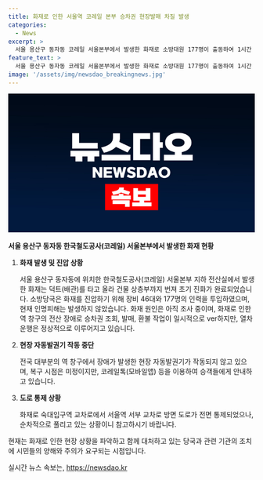 ```yaml
---
title: 화재로 인한 서울역 코레일 본부 승차권 현장발매 차질 발생
categories:
  - News
excerpt: >
  서울 용산구 동자동 코레일 서울본부에서 발생한 화재로 소방대원 177명이 출동하여 1시간 20분 뒤에 진화했다. 현재까지 인명피해는 없는 것으로 알려졌으며, 화재로 인해 전국 대부분의 역 창구에서 승차권 관련 작업에 일시적으로 장애가 발생했지만, 열차는 정상 운행 중이다. 화재 원인은 조사 중이며, 현장 자동발권기의 복구 시점은 미정이라고 한다.
feature_text: >
  서울 용산구 동자동 코레일 서울본부에서 발생한 화재로 소방대원 177명이 출동하여 1시간 20분 뒤에 진화했다. 현재까지 인명피해는 없는 것으로 알려졌으며, 화재로 인해 전국 대부분의 역 창구에서 승차권 관련 작업에 일시적으로 장애가 발생했지만, 열차는 정상 운행 중이다. 화재 원인은 조사 중이며, 현장 자동발권기의 복구 시점은 미정이라고 한다.
image: '/assets/img/newsdao_breakingnews.jpg'
---
```


<p><img src="/assets/img/newsdao_breakingnews.jpg" alt="ontimetimes 속보" /></p>

<p><strong>서울 용산구 동자동 한국철도공사(코레일) 서울본부에서 발생한 화재 현황</strong></p>

<ol>
<li><p><strong>화재 발생 및 진압 상황</strong></p>

<p>서울 용산구 동자동에 위치한 한국철도공사(코레일) 서울본부 지하 전산실에서 발생한 화재는 덕트(배관)를 타고 올라 건물 상층부까지 번져 초기 진화가 완료되었습니다. 소방당국은 화재를 진압하기 위해 장비 46대와 177명의 인력을 투입하였으며, 현재 인명피해는 발생하지 않았습니다. 화재 원인은 아직 조사 중이며, 화재로 인한 역 창구의 전산 장애로 승차권 조회, 발매, 환불 작업이 일시적으로 ver하지만, 열차 운행은 정상적으로 이루어지고 있습니다.</p></li>
<li><p><strong>현장 자동발권기 작동 중단</strong></p>

<p>전국 대부분의 역 창구에서 장애가 발생한 현장 자동발권기가 작동되지 않고 있으며, 복구 시점은 미정이지만, 코레일톡(모바일앱) 등을 이용하여 승객들에게 안내하고 있습니다.</p></li>
<li><p><strong>도로 통제 상황</strong></p>

<p>화재로 숙대입구역 교차로에서 서울역 서부 교차로 방면 도로가 전면 통제되었으나, 순차적으로 풀리고 있는 상황이니 참고하시기 바랍니다.</p></li>
</ol>

<p>현재는 화재로 인한 현장 상황을 파악하고 함께 대처하고 있는 당국과 관련 기관의 조치에 시민들의 양해와 주의가 요구되는 시점입니다.</p>
실시간 뉴스 속보는, <a href="https://newsdao.kr" rel="dofollow">https://newsdao.kr</a>


